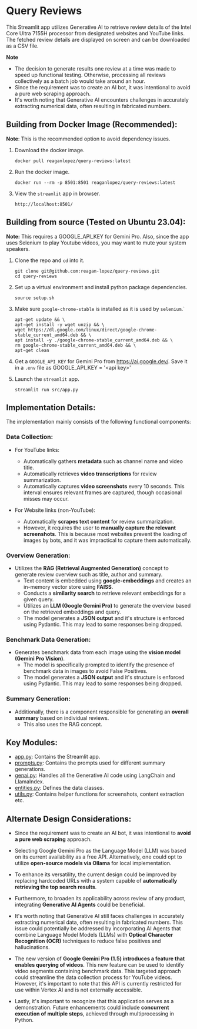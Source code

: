 # Query Reviews

This Streamlit app utilizes Generative AI to retrieve review details of the Intel Core Ultra 7155H processor from designated websites and YouTube links. The fetched review details are displayed on screen and can be downloaded as a CSV file.

**Note**

- The decision to generate results one review at a time was made to speed up functional testing. Otherwise, processing all reviews collectively as a batch job would take around an hour.
- Since the requirement was to create an AI bot, it was intentional to avoid a pure web scraping approach.
- It's worth noting that Generative AI encounters challenges in accurately extracting numerical data, often resulting in fabricated numbers.

## Building from Docker Image (Recommended):

**Note**: This is the recommended option to avoid dependency issues.

1. Download the docker image.

   ```
   docker pull reaganlopez/query-reviews:latest
   ```

2. Run the docker image.

   ```
   docker run --rm -p 8501:8501 reaganlopez/query-reviews:latest
   ```

3. View the `streamlit` app in browser.
   ```
   http://localhost:8501/
   ```

## Building from source (Tested on Ubuntu 23.04):

**Note:** This requires a GOOGLE_API_KEY for Gemini Pro. Also, since the app uses Selenium to play Youtube videos, you may want to mute your system speakers.

1. Clone the repo and `cd` into it.

   ```
   git clone git@github.com:reagan-lopez/query-reviews.git
   cd query-reviews
   ```

2. Set up a virtual environment and install python package dependencies.

   ```
   source setup.sh
   ```

3. Make sure `google-chrome-stable` is installed as it is used by `selenium`.`

   ```
   apt-get update && \
   apt-get install -y wget unzip && \
   wget https://dl.google.com/linux/direct/google-chrome-stable_current_amd64.deb && \
   apt install -y ./google-chrome-stable_current_amd64.deb && \
   rm google-chrome-stable_current_amd64.deb && \
   apt-get clean
   ```

4. Get a `GOOGLE_API_KEY` for Gemini Pro from https://ai.google.dev/. Save it in a `.env` file as GOOGLE_API_KEY = '\<api key\>'

5. Launch the `streamlit` app.

   ```
   streamlit run src/app.py
   ```

## Implementation Details:

The implementation mainly consists of the following functional components:

### Data Collection:

- For YouTube links:

  - Automatically gathers **metadata** such as channel name and video title.
  - Automatically retrieves **video transcriptions** for review summarization.
  - Automatically captures **video screenshots** every 10 seconds. This interval ensures relevant frames are captured, though occasional misses may occur.

- For Website links (non-YouTube):
  - Automatically **scrapes text content** for review summarization.
  - However, it requires the user to **manually capture the relevant screenshots**. This is because most websites prevent the loading of images by bots, and it was impractical to capture them automatically.

### Overview Generation:

- Utilizes the **RAG (Retrieval Augmented Generation)** concept to generate review overview such as title, author and summary.
  - Text content is embedded using **google-embeddings** and creates an in-memory vector store using **FAISS**.
  - Conducts a **similarity search** to retrieve relevant embeddings for a given query.
  - Utilizes an **LLM (Google Gemini Pro)** to generate the overview based on the retrieved embeddings and query.
  - The model generates a **JSON output** and it's structure is enforced using Pydantic. This may lead to some responses being dropped.

### Benchmark Data Generation:

- Generates benchmark data from each image using the **vision model (Gemini Pro Vision)**.
  - The model is specifically prompted to identify the presence of benchmark data in images to avoid False Positives.
  - The model generates a **JSON output** and it's structure is enforced using Pydantic. This may lead to some responses being dropped.

### Summary Generation:

- Additionally, there is a component responsible for generating an **overall summary** based on individual reviews.
  - This also uses the RAG concept.

## Key Modules:

- [app.py](src/app.py): Contains the Streamlit app.
- [prompts.py](src/prompts.py): Contains the prompts used for different summary generations.
- [genai.py](src/genai.py): Handles all the Generative AI code using LangChain and LlamaIndex.
- [entities.py](src/entities.py): Defines the data classes.
- [utils.py](src/utils.py): Contains helper functions for screenshots, content extraction etc.

## Alternate Design Considerations:

- Since the requirement was to create an AI bot, it was intentional to **avoid a pure web scraping** approach.

- Selecting Google Gemini Pro as the Language Model (LLM) was based on its current availability as a free API. Alternatively, one could opt to utilize **open-source models via Ollama** for local implementation.

- To enhance its versatility, the current design could be improved by replacing hardcoded URLs with a system capable of **automatically retrieving the top search results**.

- Furthermore, to broaden its applicability across review of any product, integrating **Generative AI Agents** could be beneficial.

- It's worth noting that Generative AI still faces challenges in accurately extracting numerical data, often resulting in fabricated numbers. This issue could potentially be addressed by incorporating AI Agents that combine Language Model Models (LLMs) with **Optical Character Recognition (OCR)** techniques to reduce false positives and hallucinations.

- The new version of **Google Gemini Pro (1.5) introduces a feature that enables querying of videos**. This new feature can be used to identify video segments containing benchmark data. This targeted approach could streamline the data collection process for YouTube videos. However, it's important to note that this API is currently restricted for use within Vertex AI and is not externally accessible.

- Lastly, it's important to recognize that this application serves as a demonstration. Future enhancements could include **concurrent execution of multiple steps**, achieved through multiprocessing in Python.
